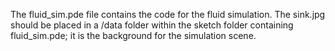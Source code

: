 The fluid_sim.pde file contains the code for the fluid simulation.
The sink.jpg should be placed in a /data folder within the sketch folder containing fluid_sim.pde; it is the background for the simulation scene.
